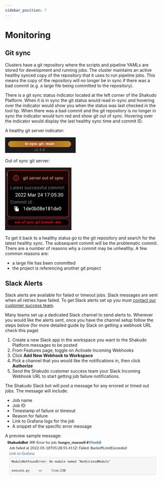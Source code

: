 ```yaml
---
sidebar_position: 7
---
```


# Monitoring

## Git sync

Clusters have a git repository where the scripts and pipeline YAMLs are stored for development and running jobs. The cluster maintains an active healthy synced copy of the repository that it uses to run pipeline jobs. This means the copy of the repository will no longer be in sync if there was a bad commit (e.g. a large file being committed to the repository).

There is a git sync status indicator located at the left corner of the Shakudo Platform. When it is in sync the git status would read in-sync and hovering over the indicator would show you when the status was last checked in the tool tip. When there was a bad commit and the git repository is no longer in sync the indicator would turn red and show git out of sync. Hovering over the indicator would display the last healthy sync time and commit ID. 

A healthy git server indicator:

![Git in sync](img/git_insync.png) 

Out of sync git server:

![Git out of sync](img/git_out_sync.png)

To get it back to a healthy status go to the git repository and search for the latest healthy sync. The subsequent commit will be the problematic commit. There are a number of reasons why a commit may be unhealthy. A few common reasons are:
* a large file has been committed
* the project is referencing another git project

## Slack Alerts

Slack alerts are available for failed or timeout jobs. Slack messages are sent when all retries have failed. To get Slack alerts set up you must [contact our customer success team](mailto:info@shakudo.io). 

Many teams set up a dedicated Slack channel to send alerts to. Wherever you would like the alerts sent, once you have the channel setup follow the steps below (for more detailed guide by Slack on getting a webhook URL check this page)

1. Create a new Slack app in the workspace you want to the Shakudo Platform messages to be posted
2. From Features page, toggle on Activate Incoming Webhooks
3. Click **Add New Webhook to Workspace**
4. Pick a channel that you would like the notifications in, then click **Authorize**
5. Send the Shakudo customer success team your Slack Incoming Webhook URL to start getting job failure notifications.

The Shakudo Slack bot will post a message for any errored or timed out jobs. The message will include:
- Job name
- Job ID
- Timestamp of failure or timeout
- Reason for failure
- Link to Grafana logs for the job
- A snippet of the specific error message

A preview sample message:
![Slack message sample](img/slack_failedjob.png)
